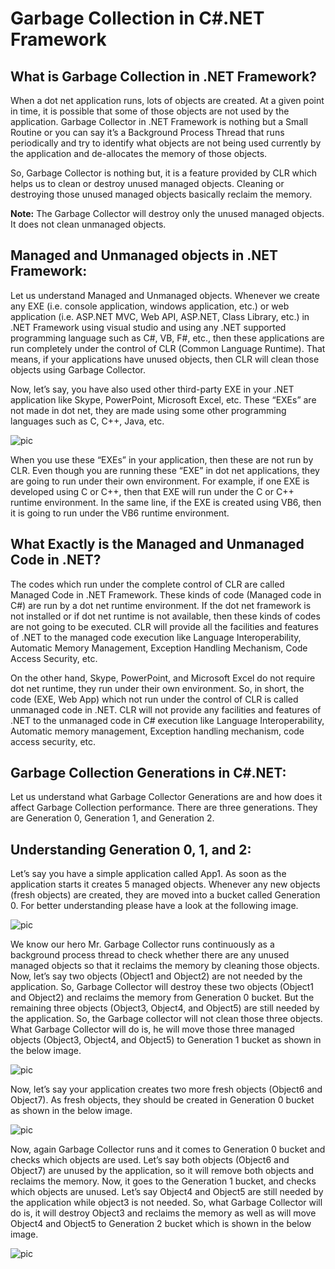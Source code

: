 # Garbage Collection in C#.NET Framework
## What is Garbage Collection in .NET Framework?
When a dot net application runs, lots of objects are created. At a given point in time, it is possible that some of those objects are not used by the application. Garbage Collector in .NET Framework is nothing but a Small Routine or you can say it’s a Background Process Thread that runs periodically and try to identify what objects are not being used currently by the application and de-allocates the memory of those objects.

So, Garbage Collector is nothing but, it is a feature provided by CLR which helps us to clean or destroy unused managed objects. Cleaning or destroying those unused managed objects basically reclaim the memory.

**Note:** The Garbage Collector will destroy only the unused managed objects. It does not clean unmanaged objects. 

## Managed and Unmanaged objects in .NET Framework:
Let us understand Managed and Unmanaged objects. Whenever we create any EXE (i.e. console application, windows application, etc.) or web application (i.e. ASP.NET MVC, Web API, ASP.NET, Class Library, etc.) in .NET Framework using visual studio and using any .NET supported programming language such as C#, VB, F#, etc., then these applications are run completely under the control of CLR (Common Language Runtime). That means, if your applications have unused objects, then CLR will clean those objects using Garbage Collector.

Now, let’s say, you have also used other third-party EXE in your .NET application like Skype, PowerPoint, Microsoft Excel, etc. These “EXEs” are not made in dot net, they are made using some other programming languages such as C, C++, Java, etc.

![pic](https://dotnettutorials.net/wp-content/uploads/2020/02/Managed-and-Unmanaged-objects-in-.NET-Framework.png)

When you use these “EXEs” in your application, then these are not run by CLR. Even though you are running these “EXE” in dot net applications, they are going to run under their own environment. For example, if one EXE is developed using C or C++, then that EXE will run under the C or C++ runtime environment. In the same line, if the EXE is created using VB6, then it is going to run under the VB6 runtime environment.

## What Exactly is the Managed and Unmanaged Code in .NET?
The codes which run under the complete control of CLR are called Managed Code in .NET Framework. These kinds of code (Managed code in C#) are run by a dot net runtime environment. If the dot net framework is not installed or if dot net runtime is not available, then these kinds of codes are not going to be executed. CLR will provide all the facilities and features of .NET to the managed code execution like Language Interoperability, Automatic Memory Management, Exception Handling Mechanism, Code Access Security, etc.

On the other hand, Skype, PowerPoint, and Microsoft Excel do not require dot net runtime, they run under their own environment. So, in short, the code (EXE, Web App) which not run under the control of CLR is called unmanaged code in .NET. CLR will not provide any facilities and features of .NET to the unmanaged code in C# execution like Language Interoperability, Automatic memory management, Exception handling mechanism, code access security, etc.

## Garbage Collection Generations in C#.NET:
Let us understand what Garbage Collector Generations are and how does it affect Garbage Collection performance. There are three generations. They are Generation 0, Generation 1, and Generation 2.

## Understanding Generation 0, 1, and 2:
Let’s say you have a simple application called App1. As soon as the application starts it creates 5 managed objects. Whenever any new objects (fresh objects) are created, they are moved into a bucket called Generation 0. For better understanding please have a look at the following image.

![pic](https://dotnettutorials.net/wp-content/uploads/2020/02/word-image-125-272x300.png)

We know our hero Mr. Garbage Collector runs continuously as a background process thread to check whether there are any unused managed objects so that it reclaims the memory by cleaning those objects. Now, let’s say two objects (Object1 and Object2) are not needed by the application. So, Garbage Collector will destroy these two objects (Object1 and Object2) and reclaims the memory from Generation 0 bucket. But the remaining three objects (Object3, Object4, and Object5) are still needed by the application. So, the Garbage collector will not clean those three objects. What Garbage Collector will do is, he will move those three managed objects (Object3, Object4, and Object5) to Generation 1 bucket as shown in the below image.

![pic](https://dotnettutorials.net/wp-content/uploads/2020/02/word-image-126.png)

Now, let’s say your application creates two more fresh objects (Object6 and Object7). As fresh objects, they should be created in Generation 0 bucket as shown in the below image.

![pic](https://dotnettutorials.net/wp-content/uploads/2020/02/word-image-127.png)

Now, again Garbage Collector runs and it comes to Generation 0 bucket and checks which objects are used. Let’s say both objects (Object6 and Object7) are unused by the application, so it will remove both objects and reclaims the memory. Now, it goes to the Generation 1 bucket, and checks which objects are unused. Let’s say Object4 and Object5 are still needed by the application while object3 is not needed. So, what Garbage Collector will do is, it will destroy Object3 and reclaims the memory as well as will move Object4 and Object5 to Generation 2 bucket which is shown in the below image.

![pic](https://dotnettutorials.net/wp-content/uploads/2020/02/word-image-128.png)
